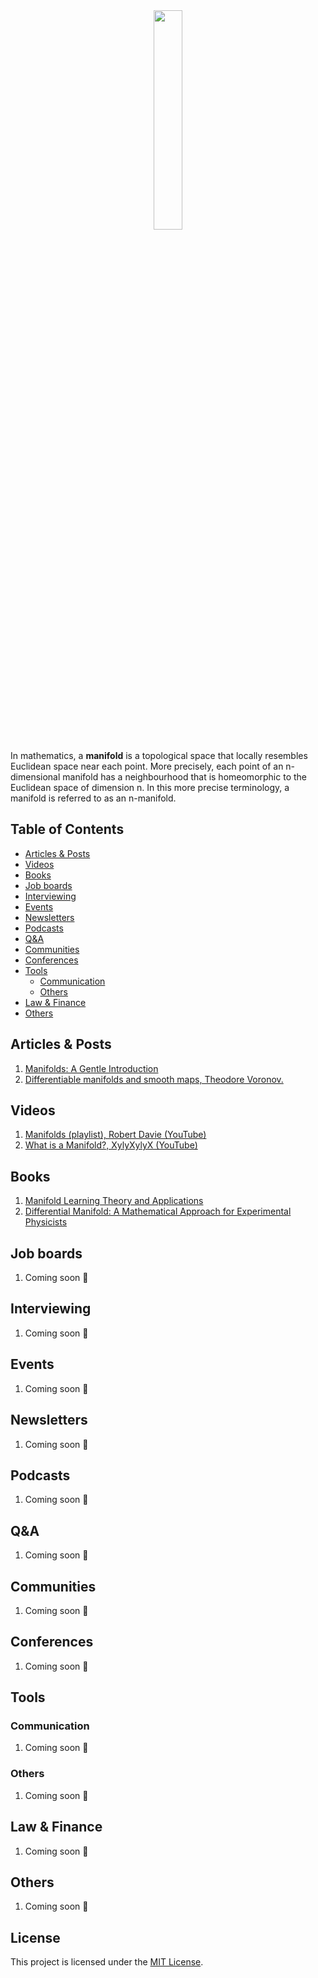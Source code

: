 <div align="center">
  <img src="https://upload.wikimedia.org/wikipedia/commons/2/2d/BoysSurfaceTopView.PNG" width = "30%" height = "30%">
 </div>

In mathematics, a **manifold** is a topological space that locally resembles Euclidean space near each point. More precisely, each point of an n-dimensional manifold has a neighbourhood that is homeomorphic to the Euclidean space of dimension n. In this more precise terminology, a manifold is referred to as an n-manifold.
## Table of Contents

- [Articles & Posts](#articles--posts)
- [Videos](#videos)
- [Books](#books)
- [Job boards](#job-boards)
- [Interviewing](#interviewing)
- [Events](#events)
- [Newsletters](#newsletters)
- [Podcasts](#podcasts)
- [Q&A](#qa)
- [Communities](#communities)
- [Conferences](#conferences)
- [Tools](#tools)
  - [Communication](#communication)
  - [Others](#others)
- [Law & Finance](#law--finance)
- [Others](#others-1)
## Articles & Posts
  1. [Manifolds: A Gentle Introduction](http://bjlkeng.github.io/posts/manifolds/)
  1. [Differentiable manifolds and smooth maps, Theodore Voronov.](http://www.maths.manchester.ac.uk/~tv/Teaching/Differentiable%20Manifolds/2010-2011/1-manifolds.pdf)
## Videos
  1. [Manifolds (playlist), Robert Davie (YouTube)](https://www.youtube.com/playlist?list=PLeFwDGOexoe8cjplxwQFMvGLSxbOTUyLv)
  1. [What is a Manifold?, XylyXylyX (YouTube)](https://www.youtube.com/playlist?list=PLRlVmXqzHjUQHEx63ZFxV-0Ortgf-rpJo)
## Books
  1. [Manifold Learning Theory and Applications](https://www.amazon.com/Manifold-Learning-Theory-Applications-Yunqian/dp/1439871094/ref=asc_df_1439871094/?tag=hyprod-20&linkCode=df0&hvadid=312168166316&hvpos=1o2&hvnetw=g&hvrand=549264045505275346&hvpone=&hvptwo=&hvqmt=&hvdev=c&hvdvcmdl=&hvlocint=&hvlocphy=2840&hvtargid=pla-415427778627&psc=1)
  1. [Differential Manifold: A Mathematical Approach for Experimental Physicists](https://www.amazon.com/Differential-Manifold-Mathematical-Experimental-Physicists/dp/9814449563/ref=asc_df_9814449563/?tag=hyprod-20&linkCode=df0&hvadid=343206877892&hvpos=2o5&hvnetw=g&hvrand=8253344947318443966&hvpone=&hvptwo=&hvqmt=&hvdev=c&hvdvcmdl=&hvlocint=&hvlocphy=2840&hvtargid=pla-524460034771&psc=1&tag=&ref=&adgrpid=66484627102&hvpone=&hvptwo=&hvadid=343206877892&hvpos=2o5&hvnetw=g&hvrand=8253344947318443966&hvqmt=&hvdev=c&hvdvcmdl=&hvlocint=&hvlocphy=2840&hvtargid=pla-524460034771)
## Job boards
  1. Coming soon :dog:
## Interviewing
  1. Coming soon :bee:
## Events 
  1. Coming soon :duck:
## Newsletters
  1. Coming soon :bug:
## Podcasts
  1. Coming soon :bug:
## Q&A
  1. Coming soon :bug:
## Communities
  1. Coming soon :bug:
## Conferences
  1. Coming soon :bug:
## Tools

### Communication
  1. Coming soon :bug:
### Others
  1. Coming soon :bug:
## Law & Finance
  1. Coming soon :bug:
## Others
  1. Coming soon :bug:
## License

This project is licensed under the [MIT License](http://opensource.org/licenses/MIT).

